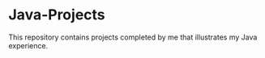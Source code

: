 # Java-Projects
This repository contains projects completed by me that illustrates my Java experience.

